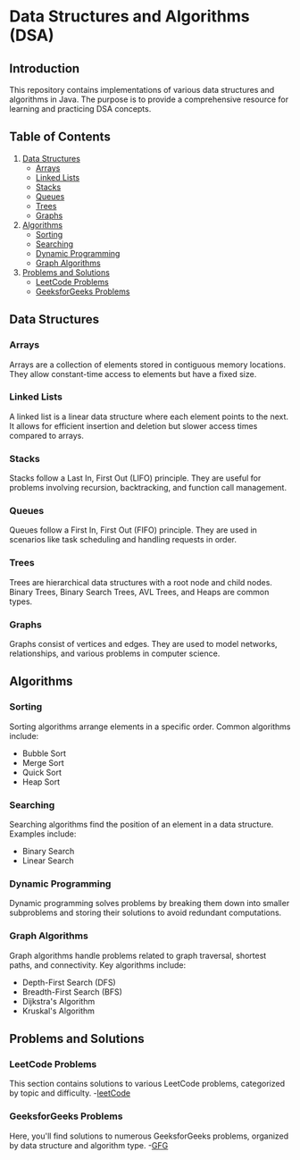 
# Data Structures and Algorithms (DSA)

## Introduction
This repository contains implementations of various data structures and algorithms in Java. The purpose is to provide a comprehensive resource for learning and practicing DSA concepts.

## Table of Contents
1. [Data Structures](#data-structures)
   - [Arrays](#arrays)
   - [Linked Lists](#linked-lists)
   - [Stacks](#stacks)
   - [Queues](#queues)
   - [Trees](#trees)
   - [Graphs](#graphs)
2. [Algorithms](#algorithms)
   - [Sorting](#sorting)
   - [Searching](#searching)
   - [Dynamic Programming](#dynamic-programming)
   - [Graph Algorithms](#graph-algorithms)
3. [Problems and Solutions](#problems-and-solutions)
   - [LeetCode Problems](#leetcode-problems)
   - [GeeksforGeeks Problems](#geeksforgeeks-problems)

## Data Structures

### Arrays
Arrays are a collection of elements stored in contiguous memory locations. They allow constant-time access to elements but have a fixed size.

### Linked Lists
A linked list is a linear data structure where each element points to the next. It allows for efficient insertion and deletion but slower access times compared to arrays.

### Stacks
Stacks follow a Last In, First Out (LIFO) principle. They are useful for problems involving recursion, backtracking, and function call management.

### Queues
Queues follow a First In, First Out (FIFO) principle. They are used in scenarios like task scheduling and handling requests in order.

### Trees
Trees are hierarchical data structures with a root node and child nodes. Binary Trees, Binary Search Trees, AVL Trees, and Heaps are common types.

### Graphs
Graphs consist of vertices and edges. They are used to model networks, relationships, and various problems in computer science.

## Algorithms

### Sorting
Sorting algorithms arrange elements in a specific order. Common algorithms include:
- Bubble Sort
- Merge Sort
- Quick Sort
- Heap Sort

### Searching
Searching algorithms find the position of an element in a data structure. Examples include:
- Binary Search
- Linear Search

### Dynamic Programming
Dynamic programming solves problems by breaking them down into smaller subproblems and storing their solutions to avoid redundant computations.

### Graph Algorithms
Graph algorithms handle problems related to graph traversal, shortest paths, and connectivity. Key algorithms include:
- Depth-First Search (DFS)
- Breadth-First Search (BFS)
- Dijkstra's Algorithm
- Kruskal's Algorithm

## Problems and Solutions

### LeetCode Problems
This section contains solutions to various LeetCode problems, categorized by topic and difficulty.
-[leetCode](https://leetcode.com/u/pra_leetcode/)

### GeeksforGeeks Problems
Here, you'll find solutions to numerous GeeksforGeeks problems, organized by data structure and algorithm type.
-[GFG](https://www.geeksforgeeks.org/user/22315asy1i/)



